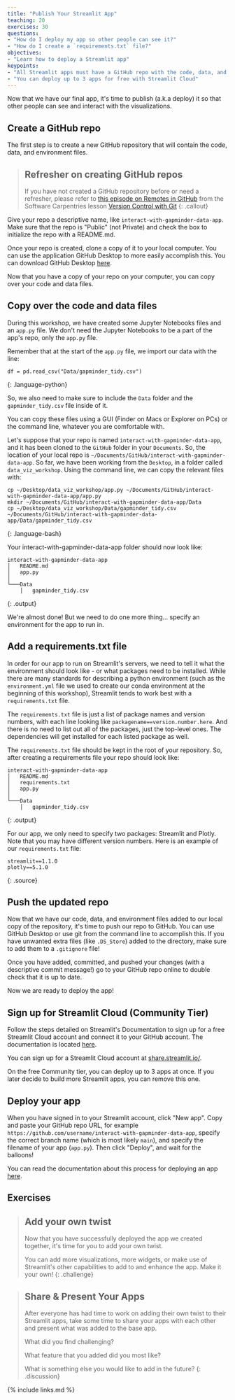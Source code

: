 ```yaml
---
title: "Publish Your Streamlit App"
teaching: 20
exercises: 30
questions:
- "How do I deploy my app so other people can see it?"
- "How do I create a `requirements.txt` file?"
objectives:
- "Learn how to deploy a Streamlit app"
keypoints:
- "All Streamlit apps must have a GitHub repo with the code, data, and environment files"
- "You can deploy up to 3 apps for free with Streamlit Cloud"
---
```


Now that we have our final app, it's time to publish (a.k.a deploy) it so that other people can see and interact with the visualizations.

## Create a GitHub repo

The first step is to create a new GitHub repository that will contain the code, data, and environment files.

> ## Refresher on creating GitHub repos
> If you have not created a GitHub repository before or need a refresher, please refer to [this episode on Remotes in GitHub](https://swcarpentry.github.io/git-novice/07-github.html) from the Software Carpentries lesson [Version Control with Git](https://swcarpentry.github.io/git-novice/)
{: .callout}

Give your repo a descriptive name, like `interact-with-gapminder-data-app`. Make sure that the repo is "Public" (not Private) and check the box to initialize the repo with a README.md.

Once your repo is created, clone a copy of it to your local computer. You can use the application GitHub Desktop to more easily accomplish this. You can download GitHub Desktop [here](https://desktop.github.com).

Now that you have a copy of your repo on your computer, you can copy over your code and data files.

## Copy over the code and data files

During this workshop, we have created some Jupyter Notebooks files and an `app.py` file. We don't need the Jupyter Notebooks to be a part of the app's repo, only the `app.py` file.

Remember that at the start of the `app.py` file, we import our data with the line:

~~~
df = pd.read_csv("Data/gapminder_tidy.csv")
~~~
{: .language-python}

So, we also need to make sure to include the `Data` folder and the `gapminder_tidy.csv` file inside of it.

You can copy these files using a GUI (Finder on Macs or Explorer on PCs) or the command line, whatever you are comfortable with.

Let's suppose that your repo is named `interact-with-gapminder-data-app`, and it has been cloned to the `GitHub` folder in your `Documents`. So, the location of your local repo is `~/Documents/GitHub/interact-with-gapminder-data-app`. So far, we have been working from the `Desktop`, in a folder called `data_viz_workshop`. Using the command line, we can copy the relevant files with:

~~~
cp ~/Desktop/data_viz_workshop/app.py ~/Documents/GitHub/interact-with-gapminder-data-app/app.py
mkdir ~/Documents/GitHub/interact-with-gapminder-data-app/Data
cp ~/Desktop/data_viz_workshop/Data/gapminder_tidy.csv ~/Documents/GitHub/interact-with-gapminder-data-app/Data/gapminder_tidy.csv
~~~
{: .language-bash}

Your interact-with-gapminder-data-app folder should now look like:

~~~
interact-with-gapminder-data-app
│   README.md
│   app.py    
│
└───Data
    │   gapminder_tidy.csv
~~~
{: .output}

We're almost done! But we need to do one more thing... specify an environment for the app to run in.

## Add a requirements.txt file

In order for our app to run on Streamlit's servers, we need to tell it what the environment should look like - or what packages need to be installed. While there are many standards for describing a python environment (such as the `environment.yml` file we used to create our conda environment at the beginning of this workshop), Streamlit tends to work best with a `requirements.txt` file.

The `requirements.txt` file is just a list of package names and version numbers, with each line looking like `packagename==version.number.here`. And there is no need to list out all of the packages, just the top-level ones. The dependencies will get installed for each listed package as well.

The `requirements.txt` file should be kept in the root of your repository. So, after creating a requirements file your repo should look like:

~~~
interact-with-gapminder-data-app
│   README.md
│   requirements.txt    
│   app.py    
│
└───Data
    │   gapminder_tidy.csv
~~~
{: .output}

For our app, we only need to specify two packages: Streamlit and Plotly. Note that you may have different version numbers. Here is an example of our `requirements.txt` file:

~~~
streamlit==1.1.0
plotly==5.1.0
~~~
{: .source}

## Push the updated repo

Now that we have our code, data, and environment files added to our local copy of the repository, it's time to push our repo to GitHub. You can use GitHub Desktop or use git from the command line to accomplish this. If you have unwanted extra files (like `.DS_Store`) added to the directory, make sure to add them to a `.gitignore` file!

Once you have added, committed, and pushed your changes (with a descriptive commit message!) go to your GitHub repo online to double check that it is up to date.

Now we are ready to deploy the app!

## Sign up for Streamlit Cloud (Community Tier)

Follow the steps detailed on Streamlit's Documentation to sign up for a free Streamlit Cloud account and connect it to your GitHub account. The documentation is located [here](https://docs.streamlit.io/streamlit-cloud/get-started).

You can sign up for a Streamlit Cloud account at [share.streamlit.io/](https://share.streamlit.io/).

On the free Community tier, you can deploy up to 3 apps at once. If you later decide to build more Streamlit apps, you can remove this one.

## Deploy your app

When you have signed in to your Streamlit account, click "New app". Copy and paste your GitHub repo URL, for example `https://github.com/username/interact-with-gapminder-data-app`, specify the correct branch name (which is most likely `main`), and specify the filename of your app (`app.py`). Then click "Deploy", and wait for the balloons!

You can read the documentation about this process for deploying an app [here](https://docs.streamlit.io/streamlit-cloud/get-started/deploy-an-app).

## Exercises

> ## Add your own twist
>
> Now that you have successfully deployed the app we created together, it's time for you to add your own twist.
>
> You can add more visualizations, more widgets, or make use of Streamlit's other capabilities to add to and enhance the app. Make it your own!
{: .challenge}

> ## Share & Present Your Apps
>
> After everyone has had time to work on adding their own twist to their Streamlit apps, take some time to share your apps with each other and present what was added to the base app.
>
> What did you find challenging?
>
> What feature that you added did you most like?
>
> What is something else you would like to add in the future?
{: .discussion}

{% include links.md %}

